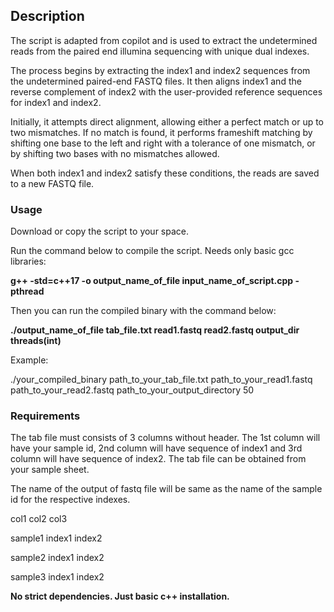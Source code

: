 ## Description

The script is adapted from copilot and is used to extract the undetermined reads from the paired end illumina sequencing with unique dual indexes.

The process begins by extracting the index1 and index2 sequences from the undetermined paired-end FASTQ files. It then aligns index1 and the reverse complement of index2 with the user-provided reference sequences for index1 and index2.

Initially, it attempts direct alignment, allowing either a perfect match or up to two mismatches. If no match is found, it performs frameshift matching by shifting one base to the left and right with a tolerance of one mismatch, or by shifting two bases with no mismatches allowed.

When both index1 and index2 satisfy these conditions, the reads are saved to a new FASTQ file.

### Usage

Download or copy the script to your space.

Run the command below to compile the script. Needs only basic gcc libraries:

**g++ -std=c++17 -o output_name_of_file   input_name_of_script.cpp   -pthread**

Then you can run the compiled binary with the command below:

**./output_name_of_file   tab_file.txt   read1.fastq   read2.fastq   output_dir   threads(int)**

Example:

./your_compiled_binary   path_to_your_tab_file.txt   path_to_your_read1.fastq   path_to_your_read2.fastq   path_to_your_output_directory   50

### Requirements

The tab file must consists of 3 columns without header. The 1st column will have your sample id, 2nd column will have sequence of index1 and 3rd column will have sequence of index2. The tab file can be obtained from your sample sheet.

The name of the output of fastq file will be same as the name of the sample id for the respective indexes.

col1        col2      col3

sample1   index1  index2

sample2   index1  index2

sample3   index1  index2


**No strict dependencies. Just basic c++ installation.**
